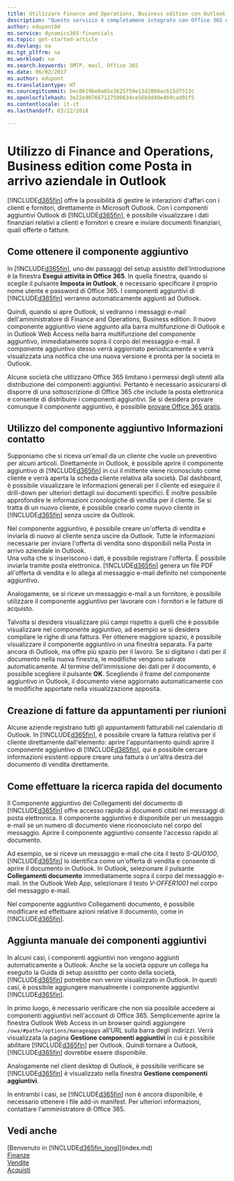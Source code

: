```yaml
---
title: Utilizzare Finance and Operations, Business edition con Outlook | Documenti Microsoft
description: "Questo servizio è completamene integrato con Office 365 e consente di gestire tutte le interazioni aziendali e la posta elettronica con clienti e fornitori direttamente in Outlook."
author: edupont04
ms.service: dynamics365-financials
ms.topic: get-started-article
ms.devlang: na
ms.tgt_pltfrm: na
ms.workload: na
ms.search.keywords: SMTP, mail, Office 365
ms.date: 06/02/2017
ms.author: edupont
ms.translationtype: HT
ms.sourcegitcommit: bec0619be0a65e3625759e13d2866ac615d7513c
ms.openlocfilehash: 3e22e907667127508634ce56b9d40e4b9cad01f5
ms.contentlocale: it-it
ms.lasthandoff: 03/22/2018

---
```

# <a name="using-finance-and-operations-business-edition-as-your-business-inbox-in-outlook"></a>Utilizzo di Finance and Operations, Business edition come Posta in arrivo aziendale in Outlook
[!INCLUDE[d365fin](includes/d365fin_md.md)] offre la possibilità di gestire le interazioni d'affari con i clienti e fornitori, direttamente in Microsoft Outlook. Con i componenti aggiuntivi Outlook di [!INCLUDE[d365fin](includes/d365fin_md.md)], è possibile visualizzare i dati finanziari relativi a clienti e fornitori e creare e inviare documenti finanziari, quali offerte o fatture.  

## <a name="getting-the-add-in"></a>Come ottenere il componente aggiuntivo
In [!INCLUDE[d365fin](includes/d365fin_md.md)], uno dei passaggi del setup assistito dell'Introduzione è la finestra **Esegui attività in Office 365**. In quella finestra, quando si sceglie il pulsante **Imposta in Outlook**, è necessario specificare il proprio nome utente e password di Office 365. I componenti aggiuntivi di [!INCLUDE[d365fin](includes/d365fin_md.md)] verranno automaticamente aggiunti ad Outlook.  

Quindi, quando si apre Outlook, si vedranno i messaggi e-mail dell'amministratore di Finance and Operations, Business edition. Il nuovo componente aggiuntivo viene aggiunto alla barra multifunzione di Outlook e in Outlook Web Access nella barra multifunzione del componente aggiuntivo, immediatamente sopra il corpo del messaggio e-mail. Il componente aggiuntivo stesso verrà aggiornato periodicamente e verrà visualizzata una notifica che una nuova versione è pronta per la società in Outlook.  

Alcune società che utilizzano Office 365 limitano i permessi degli utenti alla distribuzione dei componenti aggiuntivi. Pertanto è necessario assicurarsi di disporre di una sottoscrizione di Office 365 che include la posta elettronica e consente di distribuire i componenti aggiuntivi. Se si desidera provare comunque il componente aggiuntivo, è possibile [provare Office 365 gratis](https://products.office.com/try).  

## <a name="using-the-contact-insights-add-in"></a>Utilizzo del componente aggiuntivo Informazioni contatto
Supponiamo che si riceva un'email da un cliente che vuole un preventivo per alcuni articoli. Direttamente in Outlook, è possibile aprire il componente aggiuntivo di [!INCLUDE[d365fin](includes/d365fin_md.md)] in cui il mittente viene riconosciuto come cliente e verrà aperta la scheda cliente relativa alla società. Dal dashboard, è possibile visualizzare le informazioni generali per il cliente ed eseguire il drill-down per ulteriori dettagli sui documenti specifici. È inoltre possibile approfondire le informazioni cronologiche di vendita per il cliente. Se si tratta di un nuovo cliente, è possibile crearlo come nuovo cliente in [!INCLUDE[d365fin](includes/d365fin_md.md)] senza uscire da Outlook.  

Nel componente aggiuntivo, è possibile creare un'offerta di vendita e inviarla di nuovo al cliente senza uscire da Outlook. Tutte le informazioni necessarie per inviare l'offerta di vendita sono disponibili nella Posta in arrivo aziendale in Outlook.  
Una volta che si inseriscono i dati, è possibile registrare l'offerta. È possibile inviarla tramite posta elettronica. [!INCLUDE[d365fin](includes/d365fin_md.md)] genera un file PDF all'offerta di vendita e lo allega al messaggio e-mail definito nel componente aggiuntivo.  

Analogamente, se si riceve un messaggio e-mail a un fornitore, è possibile utilizzare il componente aggiuntivo per lavorare con i fornitori e le fatture di acquisto.  

Talvolta si desidera visualizzare più campi rispetto a quelli che è possibile visualizzare nel componente aggiuntivo, ad esempio se si desidera compilare le righe di una fattura. Per ottenere maggiore spazio, è possibile visualizzare il componente aggiuntivo in una finestra separata. Fa parte ancora di Outlook, ma offre più spazio per il lavoro. Se si digitano i dati per il documento nella nuova finestra, le modifiche vengono salvate automaticamente. Al termine dell'immissione dei dati per il documento, è possibile scegliere il pulsante **OK**. Scegliendo il frame del componente aggiuntivo in Outlook, il documento viene aggiornato automaticamente con le modifiche apportate nella visualizzazione apposita.  

## <a name="creating-invoices-from-your-meeting-appointments"></a>Creazione di fatture da appuntamenti per riunioni
Alcune aziende registrano tutti gli appuntamenti fatturabili nel calendario di Outlook. In [!INCLUDE[d365fin](includes/d365fin_md.md)], è possibile creare la fattura relativa per il cliente direttamente dall'elemento: aprire l'appuntamento quindi aprire il componente aggiuntivo di [!INCLUDE[d365fin](includes/d365fin_md.md)], qui è possibile cercare informazioni esistenti oppure creare una fattura o un'altra destra del documento di vendita direttamente.  

## <a name="doing-quick-document-lookup"></a>Come effettuare la ricerca rapida del documento
Il Componente aggiuntivo dei Collegamenti del documento di [!INCLUDE[d365fin](includes/d365fin_md.md)] offre accesso rapido ai documenti citati nei messaggi di posta elettronica. Il componente aggiuntivo è disponibile per un messaggio e-mail se un numero di documento viene riconosciuto nel corpo del messaggio. Aprire il componente aggiuntivo consente l'accesso rapido al documento.  

Ad esempio, se si riceve un messaggio e-mail che cita il testo *S-QUO100*, [!INCLUDE[d365fin](includes/d365fin_md.md)] lo identifica come un'offerta di vendita e consente di aprire il documento in Outlook. In Outlook, selezionare il pulsante **Collegamenti documento** immediatamente sopra il corpo del messaggio e-mail. In the Outlook Web App, selezionare il testo *V-OFFER1001* nel corpo del messaggio e-mail.  

Nel componente aggiuntivo Collegamenti documento, è possibile modificare ed effettuare azioni relative il documento, come in [!INCLUDE[d365fin](includes/d365fin_md.md)].

## <a name="adding-the-add-ins-manually"></a>Aggiunta manuale dei componenti aggiuntivi
In alcuni casi, i componenti aggiuntivi non vengono aggiunti automaticamente a Outlook. Anche se la società oppure un collega ha eseguito la Guida di setup assistito per conto della società, [!INCLUDE[d365fin](includes/d365fin_md.md)] potrebbe non venire visualizzato in Outlook. In questi casi, è possibile aggiungere manualmente i componente aggiuntivi [!INCLUDE[d365fin](includes/d365fin_md.md)].  

In primo luogo, è necessario verificare che non sia possibile accedere ai componenti aggiuntivi nell'account di Office 365. Semplicemente aprire la finestra Outlook Web Access in un browser quindi aggiungere `/owa/#path=/options/manageapps` all'URL sulla barra degli indirizzi. Verrà visualizzata la pagina **Gestione componenti aggiuntivi** in cui è possibile abilitare [!INCLUDE[d365fin](includes/d365fin_md.md)] per Outlook. Quindi tornare a Outlook, [!INCLUDE[d365fin](includes/d365fin_md.md)] dovrebbe essere disponibile.  

Analogamente nel client desktop di Outlook, è possibile verificare se [!INCLUDE[d365fin](includes/d365fin_md.md)] è visualizzato nella finestra **Gestione componenti aggiuntivi**.  

In entrambi i casi, se [!INCLUDE[d365fin](includes/d365fin_md.md)] non è ancora disponibile, è necessario ottenere i file add-in manifest. Per ulteriori informazioni, contattare l'amministratore di Office 365.

## <a name="see-also"></a>Vedi anche
[Benvenuto in [!INCLUDE[d365fin_long](includes/d365fin_long_md.md)]](index.md)  
[Finanze](finance.md)  
[Vendite](sales-manage-sales.md)  
[Acquisti](purchasing-manage-purchasing.md)  

